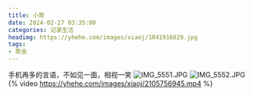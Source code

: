 ```yaml
---
title: 小聚
date: 2024-02-27 03:35:00
categories: 记录生活
headimg: https://yhehe.com/images/xiaoj/1041916829.jpg 
tags:
- 聚会
---
```

 手机再多的言语，不如见一面，相视一笑
![IMG_5551.JPG](https://yhehe.com/images/xiaoj/1041916829.jpg)
![IMG_5552.JPG](https://yhehe.com/images/xiaoj/3679789941.jpg)
{% video https://yhehe.com/images/xiaoj/2105756945.mp4 %}
